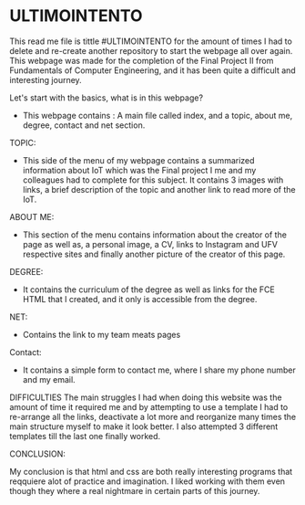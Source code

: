 # ULTIMOINTENTO
This read me file is tittle #ULTIMOINTENTO for the amount of times I had to delete and re-create another repository to start the webpage all over again. This webpage was made for the completion of the Final Project II from Fundamentals of Computer Engineering, and it has been quite a difficult and interesting journey. 

Let's start with the basics, what is in this webpage?

- This webpage contains : A main file called index, and a topic, about me, degree, contact and net section.

TOPIC:

- This side of the menu of my webpage contains a summarized information about IoT which was the Final project I me and my colleagues had to complete for this subject. It contains 3 images with links, a brief description of the topic and another link to read more of the IoT.

ABOUT ME:

- This section of the menu contains information about the creator of the page as well as, a personal image, a CV, links to Instagram and UFV respective sites and finally another picture of the creator of this page.

DEGREE:

- It contains the curriculum of the degree as well as links for the FCE HTML that I created, and it only is accessible from the degree.

NET:

- Contains the link to my team meats pages

Contact:

- It contains a simple form to contact me, where I share my phone number and my email.

DIFFICULTIES
The main struggles I had when doing this website was the amount of time it required me and by attempting to use a template I had to re-arrange all the links, deactivate a lot more and reorganize many times the main structure myself to make it look better. I also attempted 3 different templates till the last one finally worked.

CONCLUSION:

My conclusion is that html and css are both really interesting programs that reqquiere alot of practice and imagination. I liked working with them even though they where a real nightmare in certain parts of this journey.